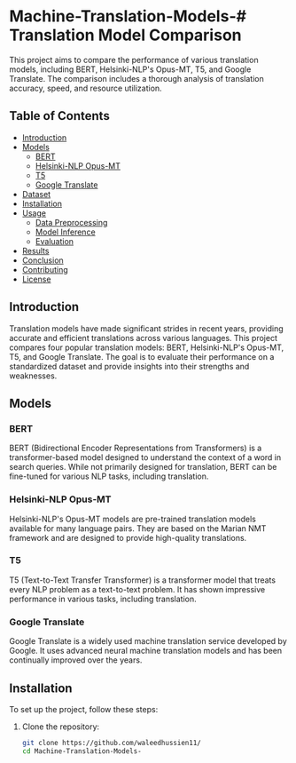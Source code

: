 # Machine-Translation-Models-# Translation Model Comparison

This project aims to compare the performance of various translation models, including BERT, Helsinki-NLP's Opus-MT, T5, and Google Translate. The comparison includes a thorough analysis of translation accuracy, speed, and resource utilization.

## Table of Contents

- [Introduction](#introduction)
- [Models](#models)
  - [BERT](#bert)
  - [Helsinki-NLP Opus-MT](#helsinki-nlp-opus-mt)
  - [T5](#t5)
  - [Google Translate](#google-translate)
- [Dataset](#dataset)
- [Installation](#installation)
- [Usage](#usage)
  - [Data Preprocessing](#data-preprocessing)
  - [Model Inference](#model-inference)
  - [Evaluation](#evaluation)
- [Results](#results)
- [Conclusion](#conclusion)
- [Contributing](#contributing)
- [License](#license)

## Introduction

Translation models have made significant strides in recent years, providing accurate and efficient translations across various languages. This project compares four popular translation models: BERT, Helsinki-NLP's Opus-MT, T5, and Google Translate. The goal is to evaluate their performance on a standardized dataset and provide insights into their strengths and weaknesses.

## Models

### BERT

BERT (Bidirectional Encoder Representations from Transformers) is a transformer-based model designed to understand the context of a word in search queries. While not primarily designed for translation, BERT can be fine-tuned for various NLP tasks, including translation.

### Helsinki-NLP Opus-MT

Helsinki-NLP's Opus-MT models are pre-trained translation models available for many language pairs. They are based on the Marian NMT framework and are designed to provide high-quality translations.

### T5

T5 (Text-to-Text Transfer Transformer) is a transformer model that treats every NLP problem as a text-to-text problem. It has shown impressive performance in various tasks, including translation.

### Google Translate

Google Translate is a widely used machine translation service developed by Google. It uses advanced neural machine translation models and has been continually improved over the years.



## Installation

To set up the project, follow these steps:

1. Clone the repository:
   ```bash
   git clone https://github.com/waleedhussien11/
   cd Machine-Translation-Models-
